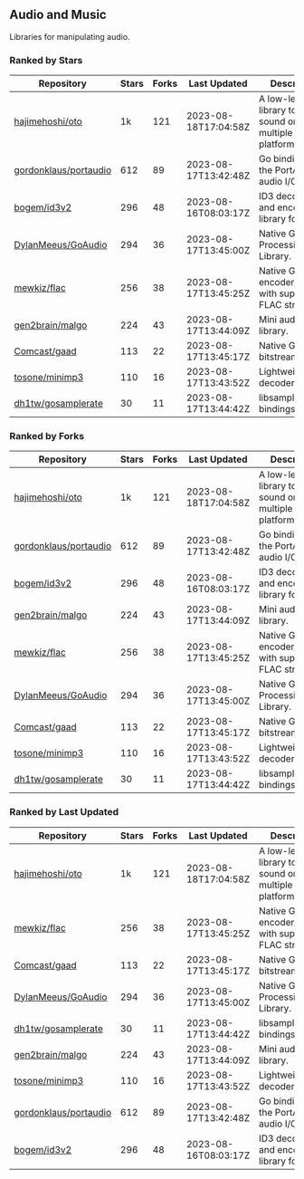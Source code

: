 ## Audio and Music

Libraries for manipulating audio.

### Ranked by Stars

| Repository | Stars | Forks | Last Updated | Description | 
|------------|-------|-------|--------------|-------------|
| [hajimehoshi/oto](https://github.com/hajimehoshi/oto) | 1k | 121 | 2023-08-18T17:04:58Z |  A low-level library to play sound on multiple platforms. |
| [gordonklaus/portaudio](https://github.com/gordonklaus/portaudio) | 612 | 89 | 2023-08-17T13:42:48Z |  Go bindings for the PortAudio audio I/O library. |
| [bogem/id3v2](https://github.com/bogem/id3v2) | 296 | 48 | 2023-08-16T08:03:17Z |  ID3 decoding and encoding library for Go. |
| [DylanMeeus/GoAudio](https://github.com/DylanMeeus/GoAudio) | 294 | 36 | 2023-08-17T13:45:00Z |  Native Go Audio Processing Library. |
| [mewkiz/flac](https://github.com/mewkiz/flac) | 256 | 38 | 2023-08-17T13:45:25Z |  Native Go FLAC encoder/decoder with support for FLAC streams. |
| [gen2brain/malgo](https://github.com/gen2brain/malgo) | 224 | 43 | 2023-08-17T13:44:09Z |  Mini audio library. |
| [Comcast/gaad](https://github.com/Comcast/gaad) | 113 | 22 | 2023-08-17T13:45:17Z |  Native Go AAC bitstream parser. |
| [tosone/minimp3](https://github.com/tosone/minimp3) | 110 | 16 | 2023-08-17T13:43:52Z |  Lightweight MP3 decoder library. |
| [dh1tw/gosamplerate](https://github.com/dh1tw/gosamplerate) | 30 | 11 | 2023-08-17T13:44:42Z |  libsamplerate bindings for go. |

### Ranked by Forks

| Repository | Stars | Forks | Last Updated | Description | 
|------------|-------|-------|--------------|-------------|
| [hajimehoshi/oto](https://github.com/hajimehoshi/oto) | 1k | 121 | 2023-08-18T17:04:58Z |  A low-level library to play sound on multiple platforms. |
| [gordonklaus/portaudio](https://github.com/gordonklaus/portaudio) | 612 | 89 | 2023-08-17T13:42:48Z |  Go bindings for the PortAudio audio I/O library. |
| [bogem/id3v2](https://github.com/bogem/id3v2) | 296 | 48 | 2023-08-16T08:03:17Z |  ID3 decoding and encoding library for Go. |
| [gen2brain/malgo](https://github.com/gen2brain/malgo) | 224 | 43 | 2023-08-17T13:44:09Z |  Mini audio library. |
| [mewkiz/flac](https://github.com/mewkiz/flac) | 256 | 38 | 2023-08-17T13:45:25Z |  Native Go FLAC encoder/decoder with support for FLAC streams. |
| [DylanMeeus/GoAudio](https://github.com/DylanMeeus/GoAudio) | 294 | 36 | 2023-08-17T13:45:00Z |  Native Go Audio Processing Library. |
| [Comcast/gaad](https://github.com/Comcast/gaad) | 113 | 22 | 2023-08-17T13:45:17Z |  Native Go AAC bitstream parser. |
| [tosone/minimp3](https://github.com/tosone/minimp3) | 110 | 16 | 2023-08-17T13:43:52Z |  Lightweight MP3 decoder library. |
| [dh1tw/gosamplerate](https://github.com/dh1tw/gosamplerate) | 30 | 11 | 2023-08-17T13:44:42Z |  libsamplerate bindings for go. |

### Ranked by Last Updated

| Repository | Stars | Forks | Last Updated | Description | 
|------------|-------|-------|--------------|-------------|
| [hajimehoshi/oto](https://github.com/hajimehoshi/oto) | 1k | 121 | 2023-08-18T17:04:58Z |  A low-level library to play sound on multiple platforms. |
| [mewkiz/flac](https://github.com/mewkiz/flac) | 256 | 38 | 2023-08-17T13:45:25Z |  Native Go FLAC encoder/decoder with support for FLAC streams. |
| [Comcast/gaad](https://github.com/Comcast/gaad) | 113 | 22 | 2023-08-17T13:45:17Z |  Native Go AAC bitstream parser. |
| [DylanMeeus/GoAudio](https://github.com/DylanMeeus/GoAudio) | 294 | 36 | 2023-08-17T13:45:00Z |  Native Go Audio Processing Library. |
| [dh1tw/gosamplerate](https://github.com/dh1tw/gosamplerate) | 30 | 11 | 2023-08-17T13:44:42Z |  libsamplerate bindings for go. |
| [gen2brain/malgo](https://github.com/gen2brain/malgo) | 224 | 43 | 2023-08-17T13:44:09Z |  Mini audio library. |
| [tosone/minimp3](https://github.com/tosone/minimp3) | 110 | 16 | 2023-08-17T13:43:52Z |  Lightweight MP3 decoder library. |
| [gordonklaus/portaudio](https://github.com/gordonklaus/portaudio) | 612 | 89 | 2023-08-17T13:42:48Z |  Go bindings for the PortAudio audio I/O library. |
| [bogem/id3v2](https://github.com/bogem/id3v2) | 296 | 48 | 2023-08-16T08:03:17Z |  ID3 decoding and encoding library for Go. |

